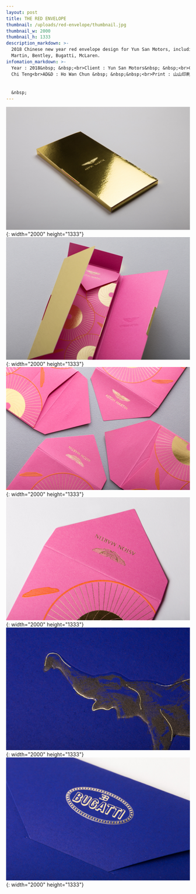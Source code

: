 ```yaml
---
layout: post
title: THE RED ENVELOPE
thumbnail: /uploads/red-envelope/thumbnail.jpg
thumbnail_w: 2000
thumbnail_h: 1333
description_markdown: >-
  2018 Chinese new year red envelope design for Yun San Motors, including Aston
  Martin, Bentley, Bugatti, McLaren.
infomation_markdown: >-
  Year : 2018&nbsp; &nbsp;<br>Client : Yun San Motors&nbsp; &nbsp;<br>CD : Huang
  Chi Teng<br>AD&D : Ho Wan Chun &nbsp; &nbsp;&nbsp;<br>Print : 山山印刷


  &nbsp;
---
```


![](/uploads/red-envelope/01.jpg){: width="2000" height="1333"}![](/uploads/red-envelope/02.jpg){: width="2000" height="1333"}![](/uploads/red-envelope/03.jpg){: width="2000" height="1333"}![](/uploads/red-envelope/04.jpg){: width="2000" height="1333"}![](/uploads/red-envelope/05.jpg){: width="2000" height="1333"}![](/uploads/red-envelope/06.jpg){: width="2000" height="1333"}
